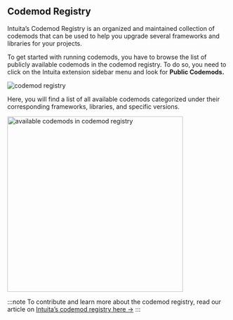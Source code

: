 ## Codemod Registry

Intuita’s Codemod Registry is an organized and maintained collection of codemods that can be used to help you upgrade several frameworks and libraries for your projects.

To get started with running codemods, you have to browse the list of publicly available codemods in the codemod registry. To do so, you need to click on the Intuita extension sidebar menu and look for **Public Codemods.**

![codemod registry](/img/docs/running-codemods/codemod-registry.gif)

Here, you will find a list of all available codemods categorized under their corresponding frameworks, libraries, and specific versions.


<img src="/img/docs/running-codemods/codemod-registry-available-codemods.png" width="400" alt="available codemods in codemod registry" />


:::note
To contribute and learn more about the codemod registry, read our article on [Intuita’s codemod registry here →](https://docs.intuita.io/blog/adding-codemods-to-registry)
:::

